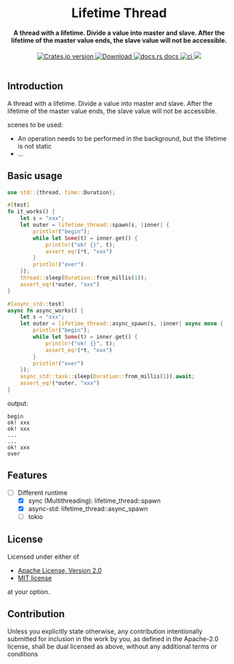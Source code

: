 <h1 align="center">Lifetime Thread</h1>
<div align="center">
 <strong>
    A thread with a lifetime. Divide a value into master and slave. After the lifetime of the master value ends, the slave value will not be accessible.
 </strong>
</div>
<br />
<div align="center">
  <!-- Crates version -->
  <a href="https://crates.io/crates/lifetime-thread">
    <img src="https://img.shields.io/crates/v/lifetime-thread.svg?style=flat-square"
    alt="Crates.io version" />
  </a>
  <!-- Downloads -->
  <a href="https://crates.io/crates/lifetime-thread">
    <img src="https://img.shields.io/crates/d/lifetime-thread.svg?style=flat-square"
      alt="Download" />
  </a>
  <!-- docs.rs docs -->
  <a href="https://docs.rs/lifetime-thread">
    <img src="https://img.shields.io/badge/docs-latest-blue.svg?style=flat-square"
      alt="docs.rs docs" />
  </a>
  <!-- ci -->
  <a href="https://github.com/liangyongrui/lifetime-thread">
    <img src="https://github.com/liangyongrui/lifetime-thread/workflows/Rust/badge.svg"
      alt="ci" />
  </a>
  <!-- coverage -->
  <a href="https://codecov.io/gh/liangyongrui/lifetime-thread">
    <img src="https://codecov.io/gh/liangyongrui/lifetime-thread/branch/master/graph/badge.svg" />
  </a>
</div>

<br/>

## Introduction

A thread with a lifetime. Divide a value into master and slave. After the lifetime of the master value ends, the slave value will not be accessible.

scenes to be used:

- An operation needs to be performed in the background, but the lifetime is not static
- ...

## Basic usage

```rust
use std::{thread, time::Duration};

#[test]
fn it_works() {
    let s = "xxx";
    let outer = lifetime_thread::spawn(s, |inner| {
        println!("begin");
        while let Some(t) = inner.get() {
            println!("ok! {}", t);
            assert_eq!(*t, "xxx")
        }
        println!("over")
    });
    thread::sleep(Duration::from_millis(1));
    assert_eq!(*outer, "xxx")
}

#[async_std::test]
async fn async_works() {
    let s = "xxx";
    let outer = lifetime_thread::async_spawn(s, |inner| async move {
        println!("begin");
        while let Some(t) = inner.get() {
            println!("ok! {}", t);
            assert_eq!(*t, "xxx")
        }
        println!("over")
    });
    async_std::task::sleep(Duration::from_millis(1)).await;
    assert_eq!(*outer, "xxx")
}
```

output:

```text
begin
ok! xxx
ok! xxx
...
...
ok! xxx
over
```

## Features

- [ ] Different runtime
  - [x] sync (Multithreading): lifetime_thread::spawn
  - [x] async-std: lifetime_thread::async_spawn
  - [ ] tokio

## License

Licensed under either of

- [Apache License, Version 2.0](LICENSE-APACHE)
- [MIT license](LICENSE-MIT)

at your option.

## Contribution

Unless you explicitly state otherwise, any contribution intentionally submitted
for inclusion in the work by you, as defined in the Apache-2.0 license, shall be
dual licensed as above, without any additional terms or conditions
